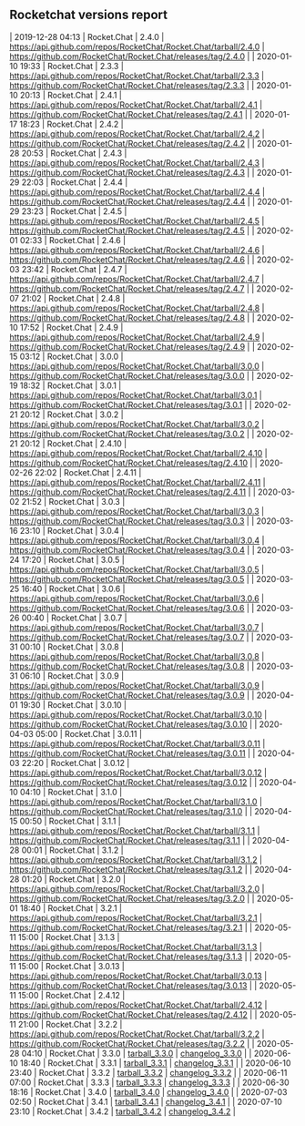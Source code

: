 ## Rocketchat versions report

| 2019-12-28 04:13 | Rocket.Chat | 2.4.0 | https://api.github.com/repos/RocketChat/Rocket.Chat/tarball/2.4.0 | https://github.com/RocketChat/Rocket.Chat/releases/tag/2.4.0 |
| 2020-01-10 19:33 | Rocket.Chat | 2.3.3 | https://api.github.com/repos/RocketChat/Rocket.Chat/tarball/2.3.3 | https://github.com/RocketChat/Rocket.Chat/releases/tag/2.3.3 |
| 2020-01-10 20:13 | Rocket.Chat | 2.4.1 | https://api.github.com/repos/RocketChat/Rocket.Chat/tarball/2.4.1 | https://github.com/RocketChat/Rocket.Chat/releases/tag/2.4.1 |
| 2020-01-17 18:23 | Rocket.Chat | 2.4.2 | https://api.github.com/repos/RocketChat/Rocket.Chat/tarball/2.4.2 | https://github.com/RocketChat/Rocket.Chat/releases/tag/2.4.2 |
| 2020-01-28 20:53 | Rocket.Chat | 2.4.3 | https://api.github.com/repos/RocketChat/Rocket.Chat/tarball/2.4.3 | https://github.com/RocketChat/Rocket.Chat/releases/tag/2.4.3 |
| 2020-01-29 22:03 | Rocket.Chat | 2.4.4 | https://api.github.com/repos/RocketChat/Rocket.Chat/tarball/2.4.4 | https://github.com/RocketChat/Rocket.Chat/releases/tag/2.4.4 |
| 2020-01-29 23:23 | Rocket.Chat | 2.4.5 | https://api.github.com/repos/RocketChat/Rocket.Chat/tarball/2.4.5 | https://github.com/RocketChat/Rocket.Chat/releases/tag/2.4.5 |
| 2020-02-01 02:33 | Rocket.Chat | 2.4.6 | https://api.github.com/repos/RocketChat/Rocket.Chat/tarball/2.4.6 | https://github.com/RocketChat/Rocket.Chat/releases/tag/2.4.6 |
| 2020-02-03 23:42 | Rocket.Chat | 2.4.7 | https://api.github.com/repos/RocketChat/Rocket.Chat/tarball/2.4.7 | https://github.com/RocketChat/Rocket.Chat/releases/tag/2.4.7 |
| 2020-02-07 21:02 | Rocket.Chat | 2.4.8 | https://api.github.com/repos/RocketChat/Rocket.Chat/tarball/2.4.8 | https://github.com/RocketChat/Rocket.Chat/releases/tag/2.4.8 |
| 2020-02-10 17:52 | Rocket.Chat | 2.4.9 | https://api.github.com/repos/RocketChat/Rocket.Chat/tarball/2.4.9 | https://github.com/RocketChat/Rocket.Chat/releases/tag/2.4.9 |
| 2020-02-15 03:12 | Rocket.Chat | 3.0.0 | https://api.github.com/repos/RocketChat/Rocket.Chat/tarball/3.0.0 | https://github.com/RocketChat/Rocket.Chat/releases/tag/3.0.0 |
| 2020-02-19 18:32 | Rocket.Chat | 3.0.1 | https://api.github.com/repos/RocketChat/Rocket.Chat/tarball/3.0.1 | https://github.com/RocketChat/Rocket.Chat/releases/tag/3.0.1 |
| 2020-02-21 20:12 | Rocket.Chat | 3.0.2 | https://api.github.com/repos/RocketChat/Rocket.Chat/tarball/3.0.2 | https://github.com/RocketChat/Rocket.Chat/releases/tag/3.0.2 |
| 2020-02-21 20:12 | Rocket.Chat | 2.4.10 | https://api.github.com/repos/RocketChat/Rocket.Chat/tarball/2.4.10 | https://github.com/RocketChat/Rocket.Chat/releases/tag/2.4.10 |
| 2020-02-26 22:02 | Rocket.Chat | 2.4.11 | https://api.github.com/repos/RocketChat/Rocket.Chat/tarball/2.4.11 | https://github.com/RocketChat/Rocket.Chat/releases/tag/2.4.11 |
| 2020-03-02 21:52 | Rocket.Chat | 3.0.3 | https://api.github.com/repos/RocketChat/Rocket.Chat/tarball/3.0.3 | https://github.com/RocketChat/Rocket.Chat/releases/tag/3.0.3 |
| 2020-03-16 23:10 | Rocket.Chat | 3.0.4 | https://api.github.com/repos/RocketChat/Rocket.Chat/tarball/3.0.4 | https://github.com/RocketChat/Rocket.Chat/releases/tag/3.0.4 |
| 2020-03-24 17:20 | Rocket.Chat | 3.0.5 | https://api.github.com/repos/RocketChat/Rocket.Chat/tarball/3.0.5 | https://github.com/RocketChat/Rocket.Chat/releases/tag/3.0.5 |
| 2020-03-25 16:40 | Rocket.Chat | 3.0.6 | https://api.github.com/repos/RocketChat/Rocket.Chat/tarball/3.0.6 | https://github.com/RocketChat/Rocket.Chat/releases/tag/3.0.6 |
| 2020-03-26 00:40 | Rocket.Chat | 3.0.7 | https://api.github.com/repos/RocketChat/Rocket.Chat/tarball/3.0.7 | https://github.com/RocketChat/Rocket.Chat/releases/tag/3.0.7 |
| 2020-03-31 00:10 | Rocket.Chat | 3.0.8 | https://api.github.com/repos/RocketChat/Rocket.Chat/tarball/3.0.8 | https://github.com/RocketChat/Rocket.Chat/releases/tag/3.0.8 |
| 2020-03-31 06:10 | Rocket.Chat | 3.0.9 | https://api.github.com/repos/RocketChat/Rocket.Chat/tarball/3.0.9 | https://github.com/RocketChat/Rocket.Chat/releases/tag/3.0.9 |
| 2020-04-01 19:30 | Rocket.Chat | 3.0.10 | https://api.github.com/repos/RocketChat/Rocket.Chat/tarball/3.0.10 | https://github.com/RocketChat/Rocket.Chat/releases/tag/3.0.10 |
| 2020-04-03 05:00 | Rocket.Chat | 3.0.11 | https://api.github.com/repos/RocketChat/Rocket.Chat/tarball/3.0.11 | https://github.com/RocketChat/Rocket.Chat/releases/tag/3.0.11 |
| 2020-04-03 22:20 | Rocket.Chat | 3.0.12 | https://api.github.com/repos/RocketChat/Rocket.Chat/tarball/3.0.12 | https://github.com/RocketChat/Rocket.Chat/releases/tag/3.0.12 |
| 2020-04-10 04:10 | Rocket.Chat | 3.1.0 | https://api.github.com/repos/RocketChat/Rocket.Chat/tarball/3.1.0 | https://github.com/RocketChat/Rocket.Chat/releases/tag/3.1.0 |
| 2020-04-15 00:50 | Rocket.Chat | 3.1.1 | https://api.github.com/repos/RocketChat/Rocket.Chat/tarball/3.1.1 | https://github.com/RocketChat/Rocket.Chat/releases/tag/3.1.1 |
| 2020-04-28 00:01 | Rocket.Chat | 3.1.2 | https://api.github.com/repos/RocketChat/Rocket.Chat/tarball/3.1.2 | https://github.com/RocketChat/Rocket.Chat/releases/tag/3.1.2 |
| 2020-04-28 01:20 | Rocket.Chat | 3.2.0 | https://api.github.com/repos/RocketChat/Rocket.Chat/tarball/3.2.0 | https://github.com/RocketChat/Rocket.Chat/releases/tag/3.2.0 |
| 2020-05-01 18:40 | Rocket.Chat | 3.2.1 | https://api.github.com/repos/RocketChat/Rocket.Chat/tarball/3.2.1 | https://github.com/RocketChat/Rocket.Chat/releases/tag/3.2.1 |
| 2020-05-11 15:00 | Rocket.Chat | 3.1.3 | https://api.github.com/repos/RocketChat/Rocket.Chat/tarball/3.1.3 | https://github.com/RocketChat/Rocket.Chat/releases/tag/3.1.3 |
| 2020-05-11 15:00 | Rocket.Chat | 3.0.13 | https://api.github.com/repos/RocketChat/Rocket.Chat/tarball/3.0.13 | https://github.com/RocketChat/Rocket.Chat/releases/tag/3.0.13 |
| 2020-05-11 15:00 | Rocket.Chat | 2.4.12 | https://api.github.com/repos/RocketChat/Rocket.Chat/tarball/2.4.12 | https://github.com/RocketChat/Rocket.Chat/releases/tag/2.4.12 |
| 2020-05-11 21:00 | Rocket.Chat | 3.2.2 | https://api.github.com/repos/RocketChat/Rocket.Chat/tarball/3.2.2 | https://github.com/RocketChat/Rocket.Chat/releases/tag/3.2.2 |
| 2020-05-28 04:10 | Rocket.Chat | 3.3.0 | [tarball_3.3.0](https://api.github.com/repos/RocketChat/Rocket.Chat/tarball/3.3.0) | [changelog_3.3.0](https://github.com/RocketChat/Rocket.Chat/releases/tag/3.3.0) |
| 2020-06-10 18:40 | Rocket.Chat | 3.3.1 | [tarball_3.3.1](https://api.github.com/repos/RocketChat/Rocket.Chat/tarball/3.3.1) | [changelog_3.3.1](https://github.com/RocketChat/Rocket.Chat/releases/tag/3.3.1) |
| 2020-06-10 23:40 | Rocket.Chat | 3.3.2 | [tarball_3.3.2](https://api.github.com/repos/RocketChat/Rocket.Chat/tarball/3.3.2) | [changelog_3.3.2](https://github.com/RocketChat/Rocket.Chat/releases/tag/3.3.2) |
| 2020-06-11 07:00 | Rocket.Chat | 3.3.3 | [tarball_3.3.3](https://api.github.com/repos/RocketChat/Rocket.Chat/tarball/3.3.3) | [changelog_3.3.3](https://github.com/RocketChat/Rocket.Chat/releases/tag/3.3.3) |
| 2020-06-30 18:16 | Rocket.Chat | 3.4.0 | [tarball_3.4.0](https://api.github.com/repos/RocketChat/Rocket.Chat/tarball/3.4.0) | [changelog_3.4.0](https://github.com/RocketChat/Rocket.Chat/releases/tag/3.4.0) |
| 2020-07-03 02:50 | Rocket.Chat | 3.4.1 | [tarball_3.4.1](https://api.github.com/repos/RocketChat/Rocket.Chat/tarball/3.4.1) | [changelog_3.4.1](https://github.com/RocketChat/Rocket.Chat/releases/tag/3.4.1) |
| 2020-07-10 23:10 | Rocket.Chat | 3.4.2 | [tarball_3.4.2](https://api.github.com/repos/RocketChat/Rocket.Chat/tarball/3.4.2) | [changelog_3.4.2](https://github.com/RocketChat/Rocket.Chat/releases/tag/3.4.2) |
